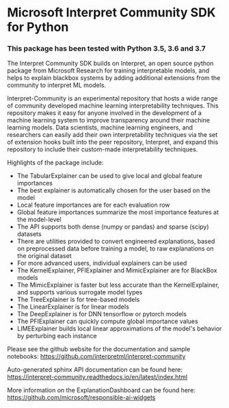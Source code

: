 # Microsoft Interpret Community SDK for Python

### This package has been tested with Python 3.5, 3.6 and 3.7

The Interpret Community SDK builds on Interpret, an open source python package from Microsoft Research for training interpretable models, and helps to explain blackbox systems by adding additional extensions from the community to interpret ML models.

Interpret-Community is an experimental repository that hosts a wide range of community developed machine learning interpretability techniques. This repository makes it easy for anyone involved in the development of a machine learning system to improve transparency around their machine learning models. Data scientists, machine learning engineers, and researchers can easily add their own interpretability techniques via the set of extension hooks built into the peer repository, Interpret, and expand this repository to include their custom-made interpretability techniques.

Highlights of the package include:

- The TabularExplainer can be used to give local and global feature importances
- The best explainer is automatically chosen for the user based on the model
- Local feature importances are for each evaluation row
- Global feature importances summarize the most importance features at the model-level
- The API supports both dense (numpy or pandas) and sparse (scipy) datasets
- There are utilities provided to convert engineered explanations, based on preprocessed data before training a model, to raw explanations on the original dataset
- For more advanced users, individual explainers can be used
- The KernelExplainer, PFIExplainer and MimicExplainer are for BlackBox models
- The MimicExplainer is faster but less accurate than the KernelExplainer, and supports various surrogate model types
- The TreeExplainer is for tree-based models
- The LinearExplainer is for linear models
- The DeepExplainer is for DNN tensorflow or pytorch models
- The PFIExplainer can quickly compute global importance values
- LIMEExplainer builds local linear approximations of the model's behavior by perturbing each instance

Please see the github website for the documentation and sample notebooks:
https://github.com/interpretml/interpret-community

Auto-generated sphinx API documentation can be found here:
https://interpret-community.readthedocs.io/en/latest/index.html

More information on the ExplanationDashboard can be found here:
https://github.com/microsoft/responsible-ai-widgets